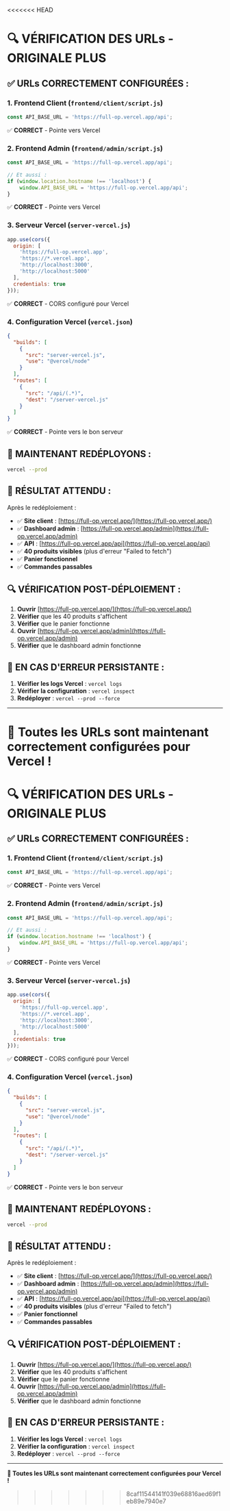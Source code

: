 <<<<<<< HEAD
# 🔍 VÉRIFICATION DES URLs - ORIGINALE PLUS

## ✅ **URLs CORRECTEMENT CONFIGURÉES :**

### **1. Frontend Client (`frontend/client/script.js`)**
```javascript
const API_BASE_URL = 'https://full-op.vercel.app/api';
```
✅ **CORRECT** - Pointe vers Vercel

### **2. Frontend Admin (`frontend/admin/script.js`)**
```javascript
const API_BASE_URL = 'https://full-op.vercel.app/api';

// Et aussi :
if (window.location.hostname !== 'localhost') {
    window.API_BASE_URL = 'https://full-op.vercel.app/api';
}
```
✅ **CORRECT** - Pointe vers Vercel

### **3. Serveur Vercel (`server-vercel.js`)**
```javascript
app.use(cors({
  origin: [
    'https://full-op.vercel.app',
    'https://*.vercel.app',
    'http://localhost:3000',
    'http://localhost:5000'
  ],
  credentials: true
}));
```
✅ **CORRECT** - CORS configuré pour Vercel

### **4. Configuration Vercel (`vercel.json`)**
```json
{
  "builds": [
    {
      "src": "server-vercel.js",
      "use": "@vercel/node"
    }
  ],
  "routes": [
    {
      "src": "/api/(.*)",
      "dest": "/server-vercel.js"
    }
  ]
}
```
✅ **CORRECT** - Pointe vers le bon serveur

## 🚀 **MAINTENANT REDÉPLOYONS :**

```bash
vercel --prod
```

## 🎯 **RÉSULTAT ATTENDU :**

Après le redéploiement :
- ✅ **Site client** : [https://full-op.vercel.app/](https://full-op.vercel.app/)
- ✅ **Dashboard admin** : [https://full-op.vercel.app/admin](https://full-op.vercel.app/admin)
- ✅ **API** : [https://full-op.vercel.app/api](https://full-op.vercel.app/api)
- ✅ **40 produits visibles** (plus d'erreur "Failed to fetch")
- ✅ **Panier fonctionnel**
- ✅ **Commandes passables**

## 🔍 **VÉRIFICATION POST-DÉPLOIEMENT :**

1. **Ouvrir** [https://full-op.vercel.app/](https://full-op.vercel.app/)
2. **Vérifier** que les 40 produits s'affichent
3. **Vérifier** que le panier fonctionne
4. **Ouvrir** [https://full-op.vercel.app/admin](https://full-op.vercel.app/admin)
5. **Vérifier** que le dashboard admin fonctionne

## 🚨 **EN CAS D'ERREUR PERSISTANTE :**

1. **Vérifier les logs Vercel** : `vercel logs`
2. **Vérifier la configuration** : `vercel inspect`
3. **Redéployer** : `vercel --prod --force`

---

**🎯 Toutes les URLs sont maintenant correctement configurées pour Vercel !**
=======
# 🔍 VÉRIFICATION DES URLs - ORIGINALE PLUS

## ✅ **URLs CORRECTEMENT CONFIGURÉES :**

### **1. Frontend Client (`frontend/client/script.js`)**
```javascript
const API_BASE_URL = 'https://full-op.vercel.app/api';
```
✅ **CORRECT** - Pointe vers Vercel

### **2. Frontend Admin (`frontend/admin/script.js`)**
```javascript
const API_BASE_URL = 'https://full-op.vercel.app/api';

// Et aussi :
if (window.location.hostname !== 'localhost') {
    window.API_BASE_URL = 'https://full-op.vercel.app/api';
}
```
✅ **CORRECT** - Pointe vers Vercel

### **3. Serveur Vercel (`server-vercel.js`)**
```javascript
app.use(cors({
  origin: [
    'https://full-op.vercel.app',
    'https://*.vercel.app',
    'http://localhost:3000',
    'http://localhost:5000'
  ],
  credentials: true
}));
```
✅ **CORRECT** - CORS configuré pour Vercel

### **4. Configuration Vercel (`vercel.json`)**
```json
{
  "builds": [
    {
      "src": "server-vercel.js",
      "use": "@vercel/node"
    }
  ],
  "routes": [
    {
      "src": "/api/(.*)",
      "dest": "/server-vercel.js"
    }
  ]
}
```
✅ **CORRECT** - Pointe vers le bon serveur

## 🚀 **MAINTENANT REDÉPLOYONS :**

```bash
vercel --prod
```

## 🎯 **RÉSULTAT ATTENDU :**

Après le redéploiement :
- ✅ **Site client** : [https://full-op.vercel.app/](https://full-op.vercel.app/)
- ✅ **Dashboard admin** : [https://full-op.vercel.app/admin](https://full-op.vercel.app/admin)
- ✅ **API** : [https://full-op.vercel.app/api](https://full-op.vercel.app/api)
- ✅ **40 produits visibles** (plus d'erreur "Failed to fetch")
- ✅ **Panier fonctionnel**
- ✅ **Commandes passables**

## 🔍 **VÉRIFICATION POST-DÉPLOIEMENT :**

1. **Ouvrir** [https://full-op.vercel.app/](https://full-op.vercel.app/)
2. **Vérifier** que les 40 produits s'affichent
3. **Vérifier** que le panier fonctionne
4. **Ouvrir** [https://full-op.vercel.app/admin](https://full-op.vercel.app/admin)
5. **Vérifier** que le dashboard admin fonctionne

## 🚨 **EN CAS D'ERREUR PERSISTANTE :**

1. **Vérifier les logs Vercel** : `vercel logs`
2. **Vérifier la configuration** : `vercel inspect`
3. **Redéployer** : `vercel --prod --force`

---

**🎯 Toutes les URLs sont maintenant correctement configurées pour Vercel !**
>>>>>>> 8caf11544141f039e68816aed69f1eb89e7940e7
